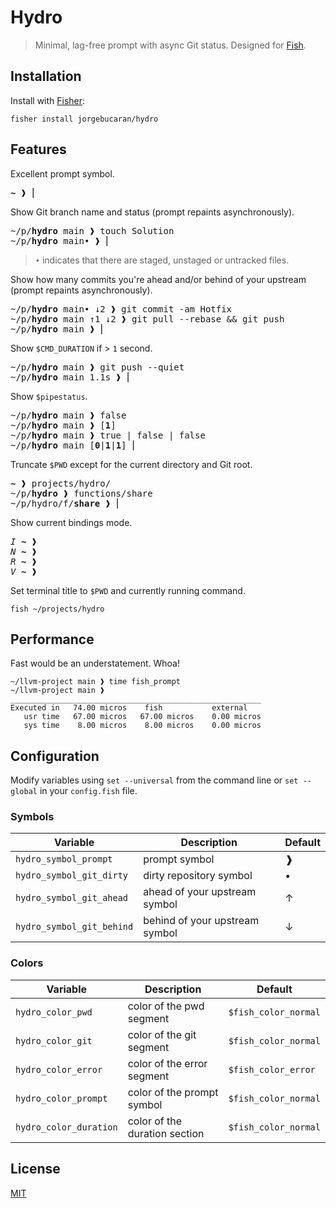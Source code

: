 # Hydro

> Minimal, lag-free prompt with async Git status. Designed for [Fish](https://fishshell.com).

## Installation

Install with [Fisher](https://github.com/jorgebucaran/fisher):

```console
fisher install jorgebucaran/hydro
```

## Features

Excellent prompt symbol.

<pre>
<b>~</b> ❱ ⎢
</pre>

Show Git branch name and status (prompt repaints asynchronously).

<pre>
~/p/<b>hydro</b> main ❱ touch Solution
~/p/<b>hydro</b> main• ❱ ⎢
</pre>

> `•` indicates that there are staged, unstaged or untracked files.

Show how many commits you're ahead and/or behind of your upstream (prompt repaints asynchronously).

<pre>
~/p/<b>hydro</b> main• ↓2 ❱ git commit -am Hotfix
~/p/<b>hydro</b> main ↑1 ↓2 ❱ git pull --rebase && git push
~/p/<b>hydro</b> main ❱ ⎢
</pre>

Show `$CMD_DURATION` if > `1` second.

<pre>
~/p/<b>hydro</b> main ❱ git push --quiet
~/p/<b>hydro</b> main 1.1s ❱ ⎢
</pre>

Show `$pipestatus`.

<pre>
~/p/<b>hydro</b> main ❱ false
~/p/<b>hydro</b> main ❱ [<b>1</b>]
~/p/<b>hydro</b> main ❱ true | false | false
~/p/<b>hydro</b> main [<b>0</b>|<b>1</b>|<b>1</b>] ⎢
</pre>

Truncate `$PWD` except for the current directory and Git root.

<pre>
<b>~</b> ❱ projects/hydro/
~/p/<b>hydro</b> ❱ functions/share
~/p/hydro/f/<b>share</b> ❱ ⎢
</pre>

Show current bindings mode.

<pre>
<i>I</i> <b>~</b> ❱ 
<i>N</i> <b>~</b> ❱
<i>R</i> <b>~</b> ❱
<i>V</i> <b>~</b> ❱
</pre>

Set terminal title to `$PWD` and currently running command.

```console
fish ~/projects/hydro
```

## Performance

Fast would be an understatement. Whoa!

```console
~/llvm-project main ❱ time fish_prompt
~/llvm-project main ❱
________________________________________________________
Executed in   74.00 micros    fish           external
   usr time   67.00 micros   67.00 micros    0.00 micros
   sys time    8.00 micros    8.00 micros    0.00 micros
```

## Configuration

Modify variables using `set --universal` from the command line or `set --global` in your `config.fish` file.

### Symbols

| Variable                  | Description                    | Default |
| ------------------------- | ------------------------------ | ------- |
| `hydro_symbol_prompt`     | prompt symbol                  | ❱       |
| `hydro_symbol_git_dirty`  | dirty repository symbol        | •       |
| `hydro_symbol_git_ahead`  | ahead of your upstream symbol  | ↑       |
| `hydro_symbol_git_behind` | behind of your upstream symbol | ↓       |

### Colors

| Variable               | Description                   | Default              |
| ---------------------- | ----------------------------- | -------------------- |
| `hydro_color_pwd`      | color of the pwd segment      | `$fish_color_normal` |
| `hydro_color_git`      | color of the git segment      | `$fish_color_normal` |
| `hydro_color_error`    | color of the error segment    | `$fish_color_error`  |
| `hydro_color_prompt`   | color of the prompt symbol    | `$fish_color_normal` |
| `hydro_color_duration` | color of the duration section | `$fish_color_normal` |

## License

[MIT](LICENSE.md)
